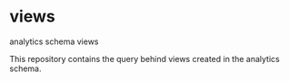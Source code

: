 # views
analytics schema views

This repository contains the query behind views created in the analytics schema. 

